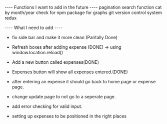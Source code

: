---- Functions I want to add in the future ----
pagination
search function
cat by month/year
check for npm package for graphs
git version control system
redux

---- What I need to add ----

- fix side bar and make it more clean (Paritally Done)
- Refresh boxes after adding expense (DONE) -> using window.location.reload()
- Add a new button called expenses(DONE)
- Expenses button will show all expenses entered.(DONE)

- after entering an expense it should go back to home page or expense page.
- change update page to not go to a seperate page.
- add error checking for valid input.

- setting up expenses to be positioned in the right places
